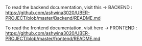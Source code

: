 To read the backend documentation, visit this ->
BACKEND : https://github.com/ashwina3020/UBER-PROJECT/blob/master/Backend/README.md

To read the frontend documentation, visit here ->
FRONTEND : https://github.com/ashwina3020/UBER-PROJECT/blob/master/frontend/README.md
